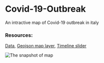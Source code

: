# Covid-19-Outbreak
An intractive map of Covid-19 outbreak in italy

### Resources:
[Data](https://github.com/pcm-dpc/COVID-19),
[Geojson map layer](https://github.com/openpolis/geojson-italy),
[Timeline slider](https://bl.ocks.org/officeofjane/47d2b0bfeecfcb41d2212d06d095c763)

![The snapshot of map](https://raw.githubusercontent.com/ssz360/Covid-19-Outbreak/master/screenshot/overview.png)
